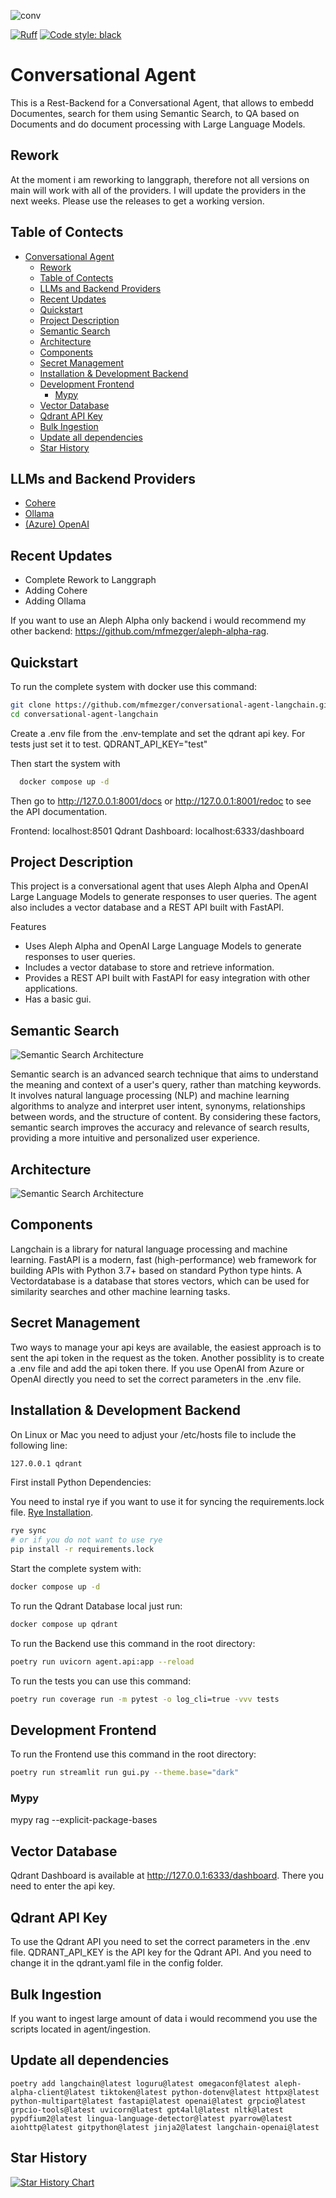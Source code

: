 ![conv](https://socialify.git.ci/mfmezger/conversational-agent-langchain/image?description=1&font=Inter&language=1&name=1&owner=1&pattern=Charlie%20Brown&stargazers=1&theme=Dark)

[![Ruff](https://img.shields.io/endpoint?url=https://raw.githubusercontent.com/charliermarsh/ruff/main/assets/badge/v2.json)](https://github.com/astral-sh/ruff)
<a href="https://github.com/psf/black"><img alt="Code style: black" src="https://img.shields.io/badge/code%20style-black-000000.svg"></a>

# Conversational Agent
This is a Rest-Backend for a Conversational Agent, that allows to embedd Documentes, search for them using Semantic Search, to QA based on Documents and do document processing with Large Language Models.


## Rework

At the moment i am reworking to langgraph, therefore not all versions on main will work with all of the providers. I will update the providers in the next weeks. Please use the releases to get a working version.

## Table of Contects
- [Conversational Agent](#conversational-agent)
  - [Rework](#rework)
  - [Table of Contects](#table-of-contects)
  - [LLMs and Backend Providers](#llms-and-backend-providers)
  - [Recent Updates](#recent-updates)
  - [Quickstart](#quickstart)
  - [Project Description](#project-description)
  - [Semantic Search](#semantic-search)
  - [Architecture](#architecture)
  - [Components](#components)
  - [Secret Management](#secret-management)
  - [Installation \& Development Backend](#installation--development-backend)
  - [Development Frontend](#development-frontend)
    - [Mypy](#mypy)
  - [Vector Database](#vector-database)
  - [Qdrant API Key](#qdrant-api-key)
  - [Bulk Ingestion](#bulk-ingestion)
  - [Update all dependencies](#update-all-dependencies)
  - [Star History](#star-history)


## LLMs and Backend Providers

- [Cohere](https://cohere.com/)
- [Ollama](https://ollama.com/)
- [(Azure) OpenAI](https://openai.com/)



## Recent Updates
- Complete Rework to Langgraph
- Adding Cohere
- Adding Ollama

If you want to use an Aleph Alpha only backend i would recommend my other backend: https://github.com/mfmezger/aleph-alpha-rag.


## Quickstart
To run the complete system with docker use this command:

```bash
git clone https://github.com/mfmezger/conversational-agent-langchain.git
cd conversational-agent-langchain
```
Create a .env file from the .env-template and set the qdrant api key. For tests just set it to test.
QDRANT_API_KEY="test"

Then start the system with
```bash
  docker compose up -d
```

Then go to http://127.0.0.1:8001/docs or http://127.0.0.1:8001/redoc to see the API documentation.

Frontend: localhost:8501
Qdrant Dashboard: localhost:6333/dashboard


## Project Description
This project is a conversational agent that uses Aleph Alpha and OpenAI Large Language Models to generate responses to user queries. The agent also includes a vector database and a REST API built with FastAPI.

Features
- Uses Aleph Alpha and OpenAI Large Language Models to generate responses to user queries.
- Includes a vector database to store and retrieve information.
- Provides a REST API built with FastAPI for easy integration with other applications.
- Has a basic gui.

## Semantic Search
![Semantic Search Architecture](resources/search_flow.png)

Semantic search is an advanced search technique that aims to understand the meaning and context of a user's query, rather than matching keywords. It involves natural language processing (NLP) and machine learning algorithms to analyze and interpret user intent, synonyms, relationships between words, and the structure of content. By considering these factors, semantic search improves the accuracy and relevance of search results, providing a more intuitive and personalized user experience.

## Architecture
![Semantic Search Architecture](resources/Architecture.png)

## Components

Langchain is a library for natural language processing and machine learning. FastAPI is a modern, fast (high-performance) web framework for building APIs with Python 3.7+ based on standard Python type hints. A Vectordatabase is a database that stores vectors, which can be used for similarity searches and other machine learning tasks.




## Secret Management

Two ways to manage your api keys are available, the easiest approach is to sent the api token in the request as the token.
Another possiblity is to create a .env file and add the api token there.
If you use OpenAI from Azure or OpenAI directly you need to set the correct parameters in the .env file.


## Installation & Development Backend

On Linux or Mac you need to adjust your /etc/hosts file to include the following line:

```bash
127.0.0.1 qdrant
```



First install Python Dependencies:

You need to instal rye if you want to use it for syncing the requirements.lock file. [Rye Installation](https://rye.astral.sh/guide/installation/).

```bash
rye sync
# or if you do not want to use rye
pip install -r requirements.lock
```

Start the complete system with:

```bash
docker compose up -d
```

To run the Qdrant Database local just run:

```bash
docker compose up qdrant
```


To run the Backend use this command in the root directory:

```bash
poetry run uvicorn agent.api:app --reload
```

To run the tests you can use this command:

```bash
poetry run coverage run -m pytest -o log_cli=true -vvv tests
```

## Development Frontend

To run the Frontend use this command in the root directory:

```bash
poetry run streamlit run gui.py --theme.base="dark"
```

### Mypy

mypy rag --explicit-package-bases

## Vector Database

Qdrant Dashboard is available at http://127.0.0.1:6333/dashboard. There you need to enter the api key.

## Qdrant API Key
To use the Qdrant API you need to set the correct parameters in the .env file.
QDRANT_API_KEY is the API key for the Qdrant API.
And you need to change it in the qdrant.yaml file in the config folder.

## Bulk Ingestion

If you want to ingest large amount of data i would recommend you use the scripts located in agent/ingestion.


## Update all dependencies

```
poetry add langchain@latest loguru@latest omegaconf@latest aleph-alpha-client@latest tiktoken@latest python-dotenv@latest httpx@latest python-multipart@latest fastapi@latest openai@latest grpcio@latest grpcio-tools@latest uvicorn@latest gpt4all@latest nltk@latest pypdfium2@latest lingua-language-detector@latest pyarrow@latest aiohttp@latest gitpython@latest jinja2@latest langchain-openai@latest
```


## Star History

<a href="https://star-history.com/#mfmezger/conversational-agent-langchain&Date">
  <picture>
    <source media="(prefers-color-scheme: dark)" srcset="https://api.star-history.com/svg?repos=mfmezger/conversational-agent-langchain&type=Date&theme=dark" />
    <source media="(prefers-color-scheme: light)" srcset="https://api.star-history.com/svg?repos=mfmezger/conversational-agent-langchain&type=Date" />
    <img alt="Star History Chart" src="https://api.star-history.com/svg?repos=mfmezger/conversational-agent-langchain&type=Date" />
  </picture>
</a>
